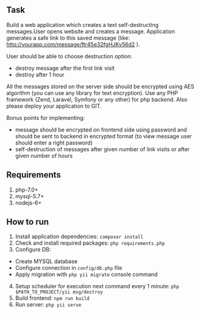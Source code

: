 ## Task

Build a web application which creates a text self-destructing messages.User opens website and creates a message. Application generates a safe link to this saved message (like: http://yourapp.com/message/ftr45e32fgHJKv56d2 ).

User should be able to choose destruction option:
- destroy message after the first link visit
- destroy after 1 hour

All the messages stored on the server side should be encrypted using AES algorithm (you can use any library for text encryption). Use any PHP framework (Zend, Laravel, Symfony or any other) for php backend. Also please deploy your application to GIT.

Bonus points for implementing:
- message should be encrypted on frontend side using password and should be sent to backend in encrypted format (to view message user should enter a right password)
- self-destruction of messages after given number of link visits or after given number of hours

## Requirements
1) php-7.0+
2) mysql-5.7+
3) nodejs-6+

## How to run
1) Install application dependencies: `composer install`
2) Check and install required packages: `php requirements.php`
3) Configure DB:
* Create MYSQL database
* Configure connection in `config/db.php` file
* Apply migration with `php yii migrate` console command
4) Setup scheduler for execution next command every 1 minute: `php $PATH_TO_PROJECT/yii msg/destroy`
5) Build frontend: `npm run build`
6) Run server: `php yii serve`
